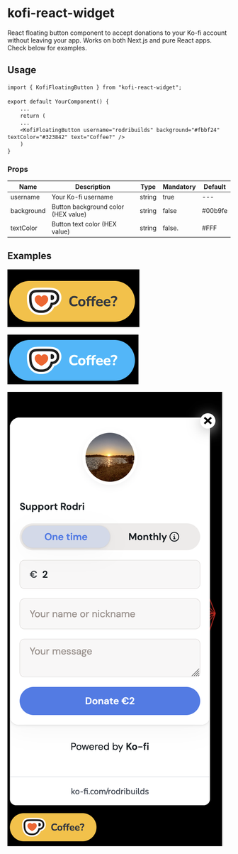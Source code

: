 # kofi-react-widget

React floating button component to accept donations to your Ko-fi account without leaving your app. Works on both Next.js and pure React apps.
Check below for examples.


## Usage

    import { KofiFloatingButton } from "kofi-react-widget";
    
    export default YourComponent() {
        ...
        return (
        ...
        <KofiFloatingButton username="rodribuilds" background="#fbbf24" textColor="#323842" text="Coffee?" />
        )
    }
    
### Props

| Name          |                 Description        |     Type      |   Mandatory   | Default
| ------------- |------------------------------------| ------------- | ------------- | --------
| username      |Your Ko-fi username                 |     string    |     true      | ---
| background    |Button background color (HEX value) |     string    |    false      | #00b9fe
| textColor     |Button text color (HEX value)       |     string    |    false.     | #FFF

## Examples

![alt text](<Screenshot 2024-12-12 at 17.16.05.png>)

![alt text](<Screenshot 2024-12-12 at 17.51.26.png>)

![alt text](<Screenshot 2024-12-12 at 17.16.21.png>)
